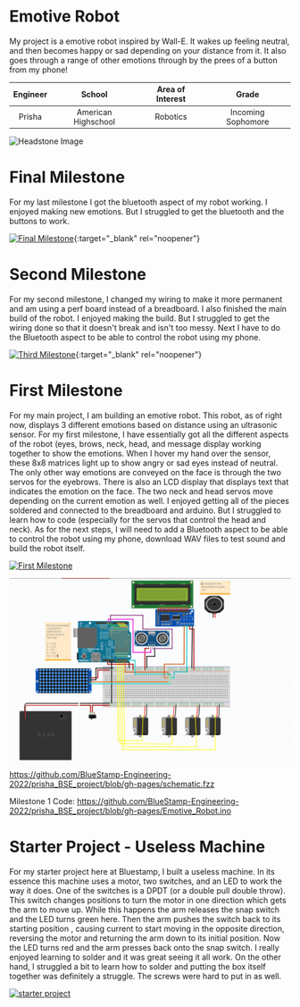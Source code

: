 ﻿# Emotive Robot
My project is a emotive robot inspired by Wall-E. It wakes up feeling neutral, and then becomes happy or sad depending on your distance from it. It also goes through a range of other emotions through by the prees of a button from my phone!

| **Engineer** | **School** | **Area of Interest** | **Grade** |
|:--:|:--:|:--:|:--:|
| Prisha | American Highschool | Robotics | Incoming Sophomore 

![Headstone Image](https://lh3.googleusercontent.com/pw/AM-JKLUkS99jYOfRyVM5pa1Fn85Tl83RkDdwBTsBkAbxFSsSqfnlNqXUIJIZZCtJEL8s_as5gwXKoz-YVNBExN49PhGHezDlPr5RkyH4oqag6xjgIpewtYsRe58wpP4a1WgDcSkSpNWkwPcZIcikMm5fPm8=s1350-no?authuser=0)
  
# Final Milestone
For my last milestone I got the bluetooth aspect of my robot working. I enjoyed making new emotions. But I struggled to get the bluetooth and the buttons to work.
 

[![Final Milestone](https://res.cloudinary.com/marcomontalbano/image/upload/v1612573869/video_to_markdown/images/youtube--F7M7imOVGug-c05b58ac6eb4c4700831b2b3070cd403.jpg )](https://www.youtube.com/watch?v=F7M7imOVGug&feature=emb_logo "Final Milestone"){:target="_blank" rel="noopener"}

# Second Milestone
For my second milestone, I changed my wiring to make it more permanent and am using a perf board instead of a breadboard. I also finished the main build of the robot. I enjoyed making the build. But I struggled to get the wiring done so that it doesn't break and isn't too messy. Next I have to do the Bluetooth aspect to be able to control the robot using my phone.


[![Third Milestone](https://res.cloudinary.com/marcomontalbano/image/upload/v1612574014/video_to_markdown/images/youtube--y3VAmNlER5Y-c05b58ac6eb4c4700831b2b3070cd403.jpg)](https://www.youtube.com/watch?v=y3VAmNlER5Y&feature=emb_logo "Second Milestone"){:target="_blank" rel="noopener"}

# First Milestone
For my main project, I am building an emotive robot. This robot, as of right now, displays 3 different emotions based on distance using an ultrasonic sensor. For my first milestone, I have essentially got all the different aspects of the robot (eyes, brows, neck, head, and message display working together to show the emotions. When I hover my hand over the sensor, these 8x8 matrices light up to show angry or sad eyes instead of neutral. The only other way emotions are conveyed on the face is through the two servos for the eyebrows. There is also an LCD display that displays text that indicates the emotion on the face. The two neck and head servos move depending on the current emotion as well. I enjoyed getting all of the pieces soldered and connected to the breadboard and arduino. But I struggled to learn how to code (especially for the servos that control the head and neck). As for the next steps, I will need to add a Bluetooth aspect to be able to control the robot using my phone, download WAV files to test sound and build the robot itself.


[![First Milestone](https://res.cloudinary.com/marcomontalbano/image/upload/v1657656660/video_to_markdown/images/youtube--5tkmLHf8aSw-c05b58ac6eb4c4700831b2b3070cd403.jpg)](https://www.youtube.com/watch?v=5tkmLHf8aSw "First Milestone")

[![Schematic](https://github.com/BlueStamp-Engineering-2022/prisha_BSE_project/blob/gh-pages/Screenshot%202022-07-07%20151303.png?raw=true)](https://github.com/BlueStamp-Engineering-2022/prisha_BSE_project/blob/gh-pages/schematic.fzz)
https://github.com/BlueStamp-Engineering-2022/prisha_BSE_project/blob/gh-pages/schematic.fzz

Milestone 1 Code:
https://github.com/BlueStamp-Engineering-2022/prisha_BSE_project/blob/gh-pages/Emotive_Robot.ino


# Starter Project - Useless Machine
For my starter project here at Bluestamp, I built a useless machine. In its essence this machine uses a motor, two switches, and an LED to work the way it does. One of the switches is a DPDT (or a double pull double throw). This switch changes positions to turn the motor in one direction which gets the arm to move up. While this happens the arm releases the snap switch and the LED turns green here. Then the arm pushes the switch back to its starting position , causing current to start moving in the opposite direction, reversing the motor and returning the arm down to its initial position. Now the LED turns red and the arm presses back onto the snap switch. I really enjoyed learning to solder and it was great seeing it all work. On the other hand, I struggled a bit to learn how to solder and putting the box itself together was definitely a struggle. The screws were hard to put in as well. 

[![starter project](https://res.cloudinary.com/marcomontalbano/image/upload/v1656711070/video_to_markdown/images/youtube--OR93ixwcLCk-c05b58ac6eb4c4700831b2b3070cd403.jpg)](https://www.youtube.com/watch?v=OR93ixwcLCk "starter project")
